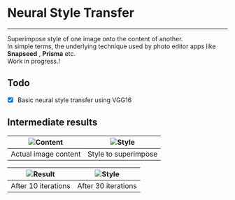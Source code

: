 # Neural Style Transfer
-----------------------

Superimpose style of one image onto the content of another.  
In simple terms, the underlying technique used by photo editor apps like **Snapseed** , **Prisma** etc.  
Work in progress.!  

## Todo

- [x] Basic neural style transfer using VGG16

## Intermediate results

| ![Content](https://cdn.rawgit.com/avidLearnerInProgress/neural-style-transfer/0aa72097/images/content/content.png)  | ![Style](https://cdn.rawgit.com/avidLearnerInProgress/neural-style-transfer/0aa72097/images/style/style.png) |
|:---:|:---:|
| Actual image content | Style to superimpose |  

| ![Result](https://cdn.rawgit.com/avidLearnerInProgress/neural-style-transfer/0aa72097/results/result.png)  | ![Style](https://cdn.rawgit.com/avidLearnerInProgress/neural-style-transfer/0aa72097/results/result_30iterations.png) |
|:---:|:---:|
| After 10 iterations | After 30 iterations |